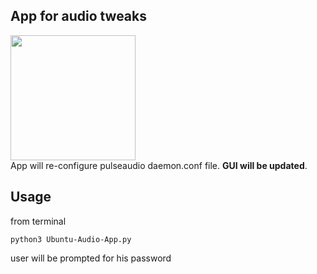 ## App for audio tweaks
<img src="https://drive.google.com/uc?id=18PkKkWaI6u6vGAAAvIRVNIVvGQ9pzwU8" width="auto" height="200"/>
<br>
App will re-configure pulseaudio daemon.conf file. <strong>GUI will be updated</strong>.

## Usage
from terminal
```
python3 Ubuntu-Audio-App.py
```
user will be prompted for his password
